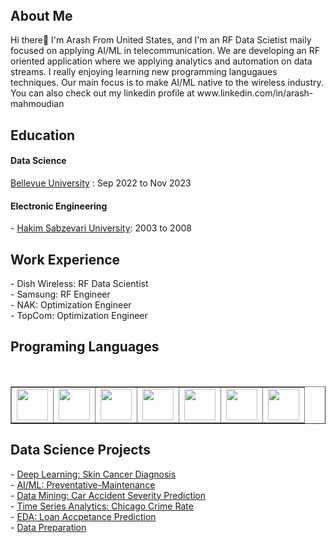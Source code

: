 <header>
<link rel="stylesheet" href="https://cdn.jsdelivr.net/gh/devicons/devicon@v2.15.1/devicon.min.css">

 
</header>


<h2> About Me</h2>
Hi there👋
I'm Arash From United States, and I'm an RF Data Scietist maily focused on applying AI/ML in telecommunication. We are developing an RF oriented application where we applying analytics and automation on data streams. I really enjoying learning new programming langugaues techniques. Our main focus is to make AI/ML native to the wireless industry. You can also check out my linkedin profile at www.linkedin.com/in/arash-mahmoudian

<h2> Education </h2>
<h4>Data Science</h4> 
<a href="https://www.bellevue.edu/" target="_blank" rel="noopener noreferrer">Bellevue University</a> : Sep 2022 to Nov 2023<br>
<h4>Electronic Engineering</h4>
- <a href="https://www.hsu.ac.ir/" target="_blank" rel="noopener noreferrer">Hakim Sabzevari University</a>: 2003 to 2008 <br>

<h2> Work Experience </h2>
- Dish Wireless: RF Data Scientist<br>
- Samsung: RF Engineer<br>
- NAK: Optimization Engineer<br>
- TopCom: Optimization Engineer<br>

<h2> Programing Languages </h2>  
<i class="devicon-python-plain"></i>           
<br>         
<table border=1 style="table-layout: fixed; width:100%">
  <tr>
    <td><img src="https://cdn.jsdelivr.net/gh/devicons/devicon/icons/python/python-original-wordmark.svg" width="50" height="50" display: flex;/></td>
    <td><img src="https://cdn.jsdelivr.net/gh/devicons/devicon/icons/javascript/javascript-original.svg" width="50" height="50"/></td>
    <td><img src="https://cdn.jsdelivr.net/gh/devicons/devicon/icons/php/php-original.svg" width="50" height="50"/></td>
    <td><img src="https://cdn.jsdelivr.net/gh/devicons/devicon/icons/mysql/mysql-plain-wordmark.svg" width="50" height="50"/></td>
    <td><img src="https://cdn.jsdelivr.net/gh/devicons/devicon/icons/html5/html5-original-wordmark.svg" width="50" height="50"/></td>
    <td><img src="https://cdn.jsdelivr.net/gh/devicons/devicon/icons/apachekafka/apachekafka-original.svg" width="50" height="50"/></td>
    <td><img src="https://cdn.jsdelivr.net/gh/devicons/devicon/icons/jupyter/jupyter-original-wordmark.svg" width="50" height="50"/></td>
   
          
  </tr>
</table>


<h2> Data Science Projects </h2>  
- <a href="https://github.com/Arash-Mahmoudian/Skin-Cancer-Diagnosis-Deep-Learning-" target="_blank" rel="noopener noreferrer">Deep Learning: Skin Cancer Diagnosis</a><br>
- <a href="https://github.com/Arash-Mahmoudian/Preventative-Maintenance-using-AI-ML-Models" target="_blank" rel="noopener noreferrer">AI/ML: Preventative-Maintenance</a><br>
- <a href="https://github.com/Arash-Mahmoudian/Data-Mining-Accident-Severity" target="_blank" rel="noopener noreferrer">Data Mining: Car Accident Severity Prediction</a><br>
- <a href="https://github.com/Arash-Mahmoudian/Time-Series-Predictive-Analytics" target="_blank" rel="noopener noreferrer">Time Series Analytics: Chicago Crime Rate</a><br>
- <a href="https://github.com/Arash-Mahmoudian/EDA-Loan-Prediction" target="_blank" rel="noopener noreferrer">EDA: Loan Accpetance Prediction</a><br>
- <a href="https://github.com/Arash-Mahmoudian/Data-Preparation" target="_blank" rel="noopener noreferrer">Data Preparation</a><br>

          
          
          
          
<!--
**Arash-Mahmoudian/arash-mahmoudian** is a ✨ _special_ ✨ repository because its `README.md` (this file) appears on your GitHub profile.

Here are some ideas to get you started:

- 🔭 I’m currently working on ...
- 🌱 I’m currently learning ...
- 👯 I’m looking to collaborate on ...
- 🤔 I’m looking for help with ...
- 💬 Ask me about ...
- 📫 How to reach me: ...
- 😄 Pronouns: ...
- ⚡ Fun fact: ...
-->


